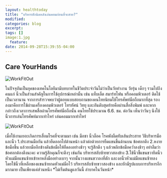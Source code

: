 ```yaml
---
layout: healthtoday
title: "บริหารสักนิดหลังเล่นคอมก่อนที่จะสาย?"
modified:
categories: blog
excerpt:
tags: []
image:1.jpg
  feature:
date: 2014-09-28T15:39:55-04:00
---
```


<h2>Care YourHands</h2>
<p><img src="http://nuuneoi.com/blog/513/2012-04-13-146.jpg" alt="WorkFitOut"></p>
ในปัจจุบันเป็นยุคของเทคโนโลยีมามีบทบาทในชีวิตประจำวันไม่ว่าเป็นวัยทำงาน วัยรุ่น เด็กๆ รวมไปถึงคนแก่ นิ้วเป็นส่วนสำคัญในการใช้อุปกรณ์เหล่านั้น เช่น แท็บเล็ต สมาร์ทโฟน หรือคอมพิวเตอร์ ติดใช้เป็นเวลานาน
จากการสำรวจพบว่าผู้ตอบแบบสอบถามของคนไทยนิยมใช้โทรศัพท์มือถือมากที่สุด รองลงมาคือการใช้ผ่านเครื่องคอมพิวเตอร์ โทรทัศน์ วิทยุ และอันดับสุดท้ายคือผ่านสื่อสิ่งพิมพ์ และหากกล่าวถึงเวลาการเสพสื่อผ่านโทรศัพท์มือถือนั้น คนไทยใช้ประมาณ 6.6. ชม. ต่อวัน เห็นว่าวันๆ นึงใช้นิ้วการเล่นโทรศัพท์มากเท่าไหร่ เล่นคอมมากเท่าไหร่ 
<p><img src="http://www.thailandonlinefocus.com/assets/upload/images/thailandonlinefocus20130116094831.jpg" alt="WorkFitOut"></p>
เมื่อใช้งานเยอะเกิดการเสื่อมโรคที่จะตามมา เช่น มือชา นิ้วล็อค โรคพังผืดทับเส้นประสาท
วิธีบริหารมือ และนิ้ว
1.ประสานมือกัน แล้วยืดออกไปด้านหน้า แล้วต่อด้วยการยืดแขนขึ้นด้านบน ข้อศอกตึง
2.หงายข้อมือขึ้น แล้วยกมืออีกข้างดันข้อมือให้ยืดลงอย่างช้าๆ จะรู้สึกตึง ๆ แล้วพลิกข้อมือคว่ำลงช้าๆ อย่าลืมว่า ข้อศอกต้องตึงนะคะ ความรู้สึกคุณก็จะตึงๆ เช่นกัน บริหารสลับซ้ายขวาสองข้าง
3.ใช้นิ้วชี้แขนขวายึดนิ้วหัวแม่มือแขนซ้ายเข้าหาหลังมืออย่างเบาๆ จากนั้นวางแขนขวาลงที่ตัก และงอนิ้วหัวแม่มือแขนซ้ายลง โดยใช้นิ้วที่เหลือของแขนซ้ายกดหัวแม่มือไว้ บริหารสลับซ้ายขวาสองข้าง
และยักมีรูปแบบการบริหารอีกมากมาย เป็นเพียงแค่ส่วนหนึง 
*ไม่เริ่มต้นดูแลวันนี้ ลำบาคในวันหน้า*